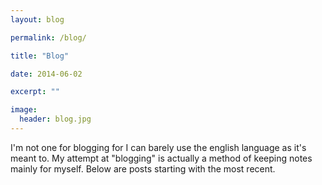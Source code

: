 ```yaml
---
layout: blog

permalink: /blog/

title: "Blog"

date: 2014-06-02

excerpt: ""

image:
  header: blog.jpg
---
```


I'm not one for blogging for I can barely use the english language as it's meant to. My attempt at "blogging" is actually a method of keeping notes mainly for myself. Below are posts starting with the most recent.